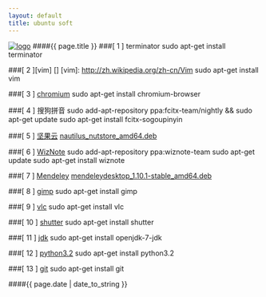 ```yaml
---
layout: default
title: ubuntu soft
---
```

[![logo](/favicon.ico)](http://agronomyinfo.tk/)
####{{ page.title }}
###[ 1 ] terminator
	sudo apt-get install terminator

###[ 2 ][vim] [] 
[vim]: <http://zh.wikipedia.org/zh-cn/Vim>
	sudo apt-get install vim
	
###[ 3 ] [chromium](http://zh.wikipedia.org/wiki/Chromium)
	sudo apt-get install chromium-browser
	
###[ 4 ] 搜狗拼音
	sudo add-apt-repository ppa:fcitx-team/nightly && sudo apt-get update
	sudo apt-get install fcitx-sogoupinyin
	
###[ 5 ] [坚果云](http://wiki.linuxdeepin.com/index.php?title=%E5%9D%9A%E6%9E%9C%E4%BA%91)
	[nautilus_nutstore_amd64.deb](https://jianguoyun.com/static/exe/installer/ubuntu/nautilus_nutstore_amd64.deb)
	
###[ 6 ] [WizNote](http://www.wiz.cn/index.html)
	sudo add-apt-repository ppa:wiznote-team
	sudo apt-get update
	sudo apt-get install wiznote
	
###[ 7 ] [Mendeley](http://en.wikipedia.org/wiki/Mendeley)
	[mendeleydesktop_1.10.1-stable_amd64.deb](http://download.mendeley.com/apt/pool/main/m/mendeleydesktop/mendeleydesktop_1.10.1-stable_amd64.deb)
	
###[ 8 ] [gimp](http://zh.wikipedia.org/wiki/GIMP)
	sudo apt-get install gimp
	
###[ 9 ] [vlc](http://zh.wikipedia.org/wiki/VLC%E5%A4%9A%E5%AA%92%E9%AB%94%E6%92%AD%E6%94%BE%E5%99%A8)
	sudo apt-get install vlc
	
###[ 10 ] [shutter](http://shutter-project.org/)
	sudo apt-get install shutter
	
###[ 11 ] [jdk](http://zh.wikipedia.org/wiki/JDK)
	sudo apt-get install openjdk-7-jdk
	
###[ 12 ] [python3.2](http://zh.wikipedia.org/wiki/Python)
	sudo apt-get install python3.2
	
###[ 13 ] [git](http://zh.wikipedia.org/wiki/Git)
	sudo apt-get install git
	
####{{ page.date | date_to_string }}

